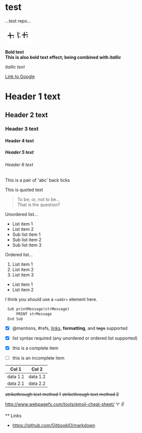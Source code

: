 # test
...test repo...

![Paul's pic](code.png)
<!--Format: ![Alt Text](http://www.github.com/pramnora/test/paul.jpg)-->

**Bold text**  
__This is also bold text effect; being combined with *itallic*__

*itallic text*

[Link to Google](http://www.google.com)


# Header 1 text
##  Header 2 text
### Header 3 text
#### Header 4 text
##### Header 5 text
###### Header 6 text

This is a pair of 'abc' back ticks

This is quoted text 
> To be; or, not to be...  
> That is the question?

Unordered list...

* List item 1  
* List item 2  
 * Sub list item 1  
 * Sub list item 2  
 * Sub list item 3  
 
Ordered list...

1. List item 1
2. List item 2
3. List item 3
 * List item 1
 * List item 2
 
I think you should use a 
`<addr>` element here.
 
     Sub printMessage(strMessage)
         PRINT strMessage
     End Sub

- [x] @mentions, #refs, [links](), **formatting**, and <del>tags</del> supported
- [x] list syntax required (any unordered or ordered list supported)
- [x] this is a complete item
- [ ] this is an incomplete item


Col 1 | Col 2
------ | -------
data 1.1 | data 1.2
data 2.1 | data 2.2

<del>strikethrough text method 1</del>
~~strikethrough text method 2~~

http://www.webpagefx.com/tools/emoji-cheat-sheet/
:aries: :v:

** Links

- https://github.com/GitbookIO/markdown  

